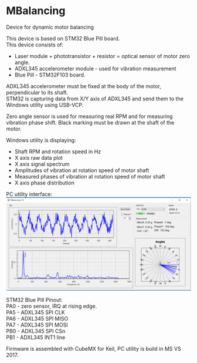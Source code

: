 # MBalancing
Device for dynamic motor balancing

This device is based on STM32 Blue Pill board.  
This device consists of:  
* Laser module + phototransistor + resistor = optical sensor of motor zero angle.  
* ADXL345 accelerometer module - used for vibration measurement  
* Blue Pill - STM32F103 board.  
  
ADXL345 accelerometer must be fixed at the body of the motor, perpendicular to its shaft.  
STM32 is capturing data from X/Y axis of ADXL345 and send them to the Windows utility using USB-VCP.  
  
Zero angle sensor is used for measuring real RPM and for measuring vibration phase shift. Black marking must be drawn at the shaft of the motor.  
  
Windows utility is displaying:  
* Shaft RPM and rotation speed in Hz
* X axis raw data plot  
* X axis signal spectrum
* Amplitudes of vibration at rotation speed of motor shaft
* Measured phases of vibration at rotation speed of motor shaft
* X axis phase distribution
  
PC utility interface:  
<img src="https://github.com/iliasam/MBalancing/blob/main/Images/MBalancing.png" width="600">  
  
STM32 Blue Pill Pinout:  
PA0 - zero sensor, IRQ at rising edge.  
PA5 - ADXL345 SPI CLK  
PA6 - ADXL345 SPI MISO  
PA7 - ADXL345 SPI MOSI  
PB0 - ADXL345 SPI CSn  
PB1 - ADXL345 INT1 line  
  
Firmware is assembled with CubeMX for Keil, PC utility is build in MS VS 2017.  

